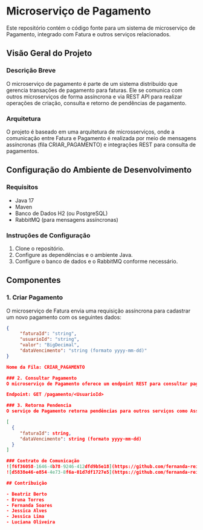 # Microserviço de Pagamento

Este repositório contém o código fonte para um sistema de microserviço de Pagamento, integrado com Fatura e outros serviços relacionados.

## Visão Geral do Projeto

### Descrição Breve
O microserviço de pagamento é parte de um sistema distribuído que gerencia transações de pagamento para faturas. Ele se comunica com outros microserviços de forma assíncrona e via REST API para realizar operações de criação, consulta e retorno de pendências de pagamento.

### Arquitetura
O projeto é baseado em uma arquitetura de microsserviços, onde a comunicação entre Fatura e Pagamento é realizada por meio de mensagens assíncronas (fila CRIAR_PAGAMENTO) e integrações REST para consulta de pagamentos.

## Configuração do Ambiente de Desenvolvimento

### Requisitos
- Java 17
- Maven
- Banco de Dados H2 (ou PostgreSQL)
- RabbitMQ (para mensagens assíncronas)

### Instruções de Configuração
1. Clone o repositório.
2. Configure as dependências e o ambiente Java.
3. Configure o banco de dados e o RabbitMQ conforme necessário.

## Componentes

### 1. Criar Pagamento
O microserviço de Fatura envia uma requisição assíncrona para cadastrar um novo pagamento com os seguintes dados:

```json
{ 
     "faturaId": "string",
     "usuarioId": "string",
     "valor": "BigDecimal", 
     "dataVencimento": "string (formato yyyy-mm-dd)"
}

Nome da Fila: CRIAR_PAGAMENTO

### 2. Consultar Pagamento
O microserviço de Pagamento oferece um endpoint REST para consultar pagamentos associados a um usuário:

Endpoint: GET /pagamento/<UsuarioId>

### 3. Retorna Pendencia 
O serviço de Pagamento retorna pendências para outros serviços como Assinatura e Visita Técnica. A resposta contém informações sobre faturas pendentes:

[ 
  { 
     "faturaId": string, 
     "dataVencimento": string (formato yyyy-mm-dd)
  }
]

### Contrato de Comunicação
![f6f36058-1646-4b78-9246-412dfd9b5e18](https://github.com/fernanda-reis/1037-pagamento/assets/116811743/e6991c83-5286-4c99-b79f-fc388a13c504)
![d5838e46-e854-4e73-8f6a-01d7df1727e5](https://github.com/fernanda-reis/1037-pagamento/assets/116811743/07d177f3-e75e-4142-9658-b4564f9ae848)

## Contribuição

- Beatriz Berto
- Bruna Torres
- Fernanda Soares
- Jessica Alves
- Jessica Lima
- Luciana Oliveira


